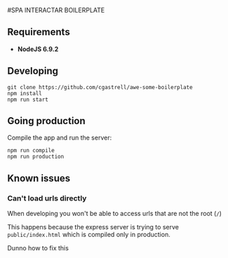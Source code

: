 #SPA INTERACTAR BOILERPLATE

## Requirements

  * **NodeJS 6.9.2**

## Developing
```
git clone https://github.com/cgastrell/awe-some-boilerplate
npm install
npm run start
```

## Going production

Compile the app and run the server:

```
npm run compile
npm run production
```

## Known issues

### Can't load urls directly
When developing you won't be able to access urls that are not the root (`/`)

This happens because the express server is trying to serve `public/index.html`
which is compiled only in production.

Dunno how to fix this
